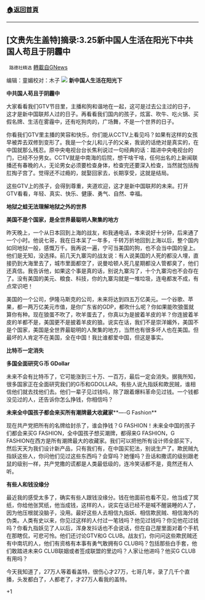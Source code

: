 ###  [:house:返回首頁](https://github.com/ourhimalayas/txt)
---

## [文贵先生盖特]摘录:3.25新中国人生活在阳光下中共国人苟且于阴霾中
` 路德社精选` [轉載自GNews](https://gnews.org/zh-hans/1021027/)

编辑：童媚校对：木子
![]()![](https://www.gnews.org/wp-content/uploads/2021/03/image001-87.png)
**新中国人生活在阳光下**

**中共国人苟且于阴霾中**

大家看看我们GTV节目里，主播和狗和谐地在一起，这可是过去公主过的日子，这才是新中国联邦人过的日子。再看看我们国内的孩子，炫富、吹牛、吃火锅、买假名牌、生活在雾霾中，还有吃狗肉的，广场舞，不是一个世界的日子。

你看我们GTV里主播的笑容和快乐，你们能从CCTV上看见吗？如果有这样的女孩早被弄去双修到变形了。我是一个女儿和儿子的父亲，我说的话绝对是真实的，在中国就那么残忍。原中央电视台台长焦利说过一句经典的话：踏进中央电视台的门，已经不分男女。CCTV就是中南海的后院，想干啥干啥，任何出名的上新闻联播还有春晚的人，无论男女必须要检查身体，检查完还要深入检查，当然就包括掏肛掏子宫了。觉得还不过瘾的，就娶回家去，长期享受，这就是结局。

这些GTV上的孩子，会得到尊重，夹道欢迎，这才是新中国联邦的未来。打开GTV看看，年轻、真实、快乐、健康、勇气、自然、幸福。

**地狱之蛙无法理解地狱之外的世界**

**美国不是个国家，是全世界最聪明人聚集的地方**

昨天晚上，一个从日本回到上海的战友，和我通电话，本来说好十分钟，后来通了一个小时。他说七哥，我在日本呆了一年多，千转万折地回到上海以后，整个国内如同地狱一般，感慨万千。我再说一遍，宁可当美国的狗，也不会当中国的皇上。他们是无知，没选择。前几天九寨沟的战友说：有人说美国的人死的都没人埋，直接扔到大海里去了，城市里面都空了，说曼哈顿人死几星期都没人管都臭了，他们还真信。我告诉他，如果这个事是真的话，别说九寨沟了，十个九寨沟也不会存在了。没有美国的美元、粮食、科技，你的九寨沟就是一堆垃圾，连电都发不成，有点常识吧！

美国的一个公司，伊隆马斯克的公司，未来将达到四五万亿美元。一个谷歌、苹果，都一两万亿美元市值，是你广东省的GDP，都吹什么呢？你如果能吹狼蛋就算你有种。现在狼蛋不吹了，吹羊蛋去了，你真以为是披着羊皮的羊？你连披着羊皮的羊都不是，美国更不是披着羊皮的狼。说实在话，我们不是崇洋媚外，美国不是个国家，美国是全世界最聪明的人聚集的地方，当然也有很多坏人也在美国。但最坏的人肯定不在美国，全在中国！我比谁都爱中国，但这是事实。

**比特币一定消失**

**多国全面研究Ｇ币 GDollar**

未来不会有比特币了，它可能涨到三十万、一百万，最后一定会消失。据我所知，很多国家正在全面研究我们的G币和GDOLLAR。有些人说九指妖和欺民贼，谁相信他们就去找他们去。他们一辈子见过钱吗，除了跟着爆料革命见过钱。一个钱都没见过的人，还告诉你怎么挣钱，你相信吗？

**未来全中国孩子都会来买所有潮牌最大收藏家****—-G Fashion**

现在共产党把所有的名牌给封杀了，谁会挣钱？G FASHION！未来全中国的孩子们都会来买G FASHION，全中国孩子想买潮牌，都得来G FASHION，G FASHION在西方是所有潮牌最大的收藏家。我们可以把他所有设计师全部买下，然后天天为我们设计新产品，只有我们有，在中国买犯法，别说生产了。欺民贼九指妖这些人，你问他们见过这些东西吗？会穿吗？她懂吗？丑话和撒谎的级别跟老鼠的级别一样，共产党撒的谎都是人类最低级的，连冷笑话都不是，竟然还有人听。

**有些人和钱没缘分**

最近我的感受太多了，确实有些人跟钱没缘分。钱在他面前也看不见，他当成了冥纸，你给他张冥纸，他当成钱，这样的人，说实在话已经不是喊不醒装睡的人了，因为他压根就没脑子，没用。最好这些人去相信九指妖、相信欺民贼、相信海外的伪类。人类有史以来，你见过这样的人付过一笔钱吗？他见过钱吗？你见他花过钱吗？你看九指妖见了人以后，浑身发抖话也不会说话，但在自己屋里面对着个手机在那瞎侃，可悲可怜。他们还讨论GTV和G CLUB。战友们，你问问这些欺民贼还有中南坑的人，他们有资格有本事有勇气敢拥有G CLUB吗？包括那些白手套，他们敢踏进未来G CLUB联姻或者签成联盟的里边吗？人家让他进吗？他买G CLUB有用吗？

今天我知道了，27万人等着看盖特，很伤心才27万，七哥几年，录了几千个直播，头发都白了，人都老了，才27万人看我的盖特。

+1
